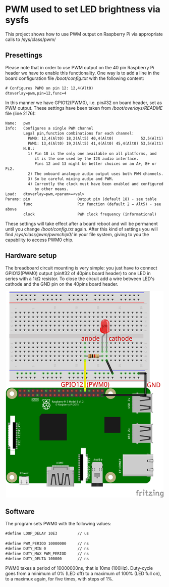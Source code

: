 # PWM used to set LED brightness via sysfs
This project shows how to use PWM output on Raspberry Pi via appropriate calls to /sys/class/pwm/
## Presettings
Please note that in order to use PWM output on the 40 pin Raspberry Pi header we have to enable this functionality. One way is to add a line in the board configuration file */boot/config.txt* with the following content: 
```
# Configures PWM0 on pin 12: 12,4(Alt0)
dtoverlay=pwm,pin=12,func=4
```
In this manner we have GPIO12(PWM0), i.e. pin#32 on board header, set as PWM output. 
These settings have been taken from */boot/overlays/README* file (line 2176):
```
Name:   pwm
Info:   Configures a single PWM channel
        Legal pin,function combinations for each channel:
          PWM0: 12,4(Alt0) 18,2(Alt5) 40,4(Alt0)            52,5(Alt1)
          PWM1: 13,4(Alt0) 19,2(Alt5) 41,4(Alt0) 45,4(Alt0) 53,5(Alt1)
        N.B.:
          1) Pin 18 is the only one available on all platforms, and
             it is the one used by the I2S audio interface.
             Pins 12 and 13 might be better choices on an A+, B+ or Pi2.
          2) The onboard analogue audio output uses both PWM channels.
          3) So be careful mixing audio and PWM.
          4) Currently the clock must have been enabled and configured
             by other means.
Load:   dtoverlay=pwm,<param>=<val>
Params: pin                     Output pin (default 18) - see table
        func                    Pin function (default 2 = Alt5) - see above
        clock                   PWM clock frequency (informational)
```
These settings will take effect after a board reboot and will be permanent until you change */boot/config.txt* again. After this kind of settings you will find */sys/class/pwm/pwmchip0/* in your file system, giving to you the capability to access PWM0 chip.
## Hardware setup
The breadboard circuit mounting is very simple: you just have to connect GPIO12(PWM0) output (pin#32 of 40pins board header) to one LED in series with a 1k&Omega; resistor. To close the circuit add a wire between LED's cathode and the GND pin on the 40pins board header.
<p align="center">
  <img src="Raspberry_pi_led_pwm_bb.png" width=500/>
</p>

## Software
The program sets PWM0 with the following values:
```
#define LOOP_DELAY 10E3         // us

#define PWM_PERIOD 10000000     // ns
#define DUTY_MIN 0              // ns
#define DUTY_MAX PWM_PERIOD     // ns
#define DUTY_DELTA 100000       // ns
```
PWM0 takes a period of 10000000ns, that is 10ms (100Hz). Duty-cycle goes from a minimum of 0% (LED off) to a maximum of 100% (LED full on), to a maximux again, for five times, with steps of 1%.
